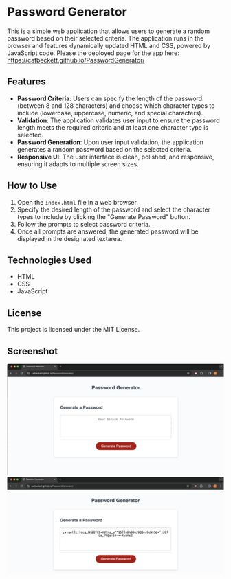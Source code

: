 # Password Generator

This is a simple web application that allows users to generate a random password based on their selected criteria. The application runs in the browser and features dynamically updated HTML and CSS, powered by JavaScript code. Please the deployed page for the app here: https://catbeckett.github.io/PasswordGenerator/ 

## Features

- **Password Criteria**: Users can specify the length of the password (between 8 and 128 characters) and choose which character types to include (lowercase, uppercase, numeric, and special characters).
- **Validation**: The application validates user input to ensure the password length meets the required criteria and at least one character type is selected.
- **Password Generation**: Upon user input validation, the application generates a random password based on the selected criteria.
- **Responsive UI**: The user interface is clean, polished, and responsive, ensuring it adapts to multiple screen sizes.

## How to Use

1. Open the `index.html` file in a web browser.
2. Specify the desired length of the password and select the character types to include by clicking the "Generate Password" button.
3. Follow the prompts to select password criteria.
4. Once all prompts are answered, the generated password will be displayed in the designated textarea.

## Technologies Used

- HTML
- CSS
- JavaScript

## License

This project is licensed under the MIT License.

## Screenshot
![Screenshot of Application 1](assets/Screenshot-PG-1.png)
![Screenshot of Application 2](assets/Screenshot-PG-2.png)
